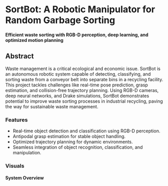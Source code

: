# SortBot: A Robotic Manipulator for Random Garbage Sorting
#### Efficient waste sorting with RGB-D perception, deep learning, and optimized motion planning
## Abstract
Waste management is a critical ecological and economic issue. SortBot is an autonomous robotic system capable of detecting, classifying, and sorting waste from a conveyor belt into separate bins in a recycling facility. This project tackles challenges like real-time pose prediction, grasp estimation, and collision-free trajectory planning. Using RGB-D cameras, deep neural networks, and Drake simulations, SortBot demonstrates potential to improve waste sorting processes in industrial recycling, paving the way for sustainable waste management.
### Features
- Real-time object detection and classification using RGB-D perception.
- Antipodal grasp estimation for stable object handling.
- Optimized trajectory planning for dynamic environments.
- Seamless integration of object recognition, classification, and manipulation.

### Visuals
#### System Overview
